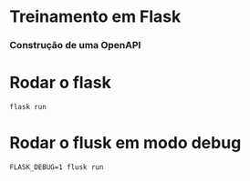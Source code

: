 # Treinamento em Flask
### Construção de uma OpenAPI 

# Rodar o flask 
```flask run```

# Rodar o flusk em modo debug
```FLASK_DEBUG=1 flusk run```
